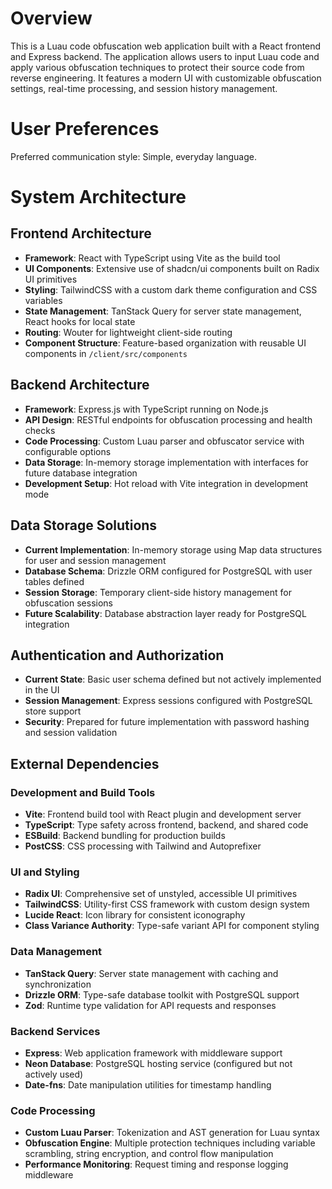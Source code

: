 # Overview

This is a Luau code obfuscation web application built with a React frontend and Express backend. The application allows users to input Luau code and apply various obfuscation techniques to protect their source code from reverse engineering. It features a modern UI with customizable obfuscation settings, real-time processing, and session history management.

# User Preferences

Preferred communication style: Simple, everyday language.

# System Architecture

## Frontend Architecture
- **Framework**: React with TypeScript using Vite as the build tool
- **UI Components**: Extensive use of shadcn/ui components built on Radix UI primitives
- **Styling**: TailwindCSS with a custom dark theme configuration and CSS variables
- **State Management**: TanStack Query for server state management, React hooks for local state
- **Routing**: Wouter for lightweight client-side routing
- **Component Structure**: Feature-based organization with reusable UI components in `/client/src/components`

## Backend Architecture
- **Framework**: Express.js with TypeScript running on Node.js
- **API Design**: RESTful endpoints for obfuscation processing and health checks
- **Code Processing**: Custom Luau parser and obfuscator service with configurable options
- **Data Storage**: In-memory storage implementation with interfaces for future database integration
- **Development Setup**: Hot reload with Vite integration in development mode

## Data Storage Solutions
- **Current Implementation**: In-memory storage using Map data structures for user and session management
- **Database Schema**: Drizzle ORM configured for PostgreSQL with user tables defined
- **Session Storage**: Temporary client-side history management for obfuscation sessions
- **Future Scalability**: Database abstraction layer ready for PostgreSQL integration

## Authentication and Authorization
- **Current State**: Basic user schema defined but not actively implemented in the UI
- **Session Management**: Express sessions configured with PostgreSQL store support
- **Security**: Prepared for future implementation with password hashing and session validation

## External Dependencies

### Development and Build Tools
- **Vite**: Frontend build tool with React plugin and development server
- **TypeScript**: Type safety across frontend, backend, and shared code
- **ESBuild**: Backend bundling for production builds
- **PostCSS**: CSS processing with Tailwind and Autoprefixer

### UI and Styling
- **Radix UI**: Comprehensive set of unstyled, accessible UI primitives
- **TailwindCSS**: Utility-first CSS framework with custom design system
- **Lucide React**: Icon library for consistent iconography
- **Class Variance Authority**: Type-safe variant API for component styling

### Data Management
- **TanStack Query**: Server state management with caching and synchronization
- **Drizzle ORM**: Type-safe database toolkit with PostgreSQL support
- **Zod**: Runtime type validation for API requests and responses

### Backend Services
- **Express**: Web application framework with middleware support
- **Neon Database**: PostgreSQL hosting service (configured but not actively used)
- **Date-fns**: Date manipulation utilities for timestamp handling

### Code Processing
- **Custom Luau Parser**: Tokenization and AST generation for Luau syntax
- **Obfuscation Engine**: Multiple protection techniques including variable scrambling, string encryption, and control flow manipulation
- **Performance Monitoring**: Request timing and response logging middleware